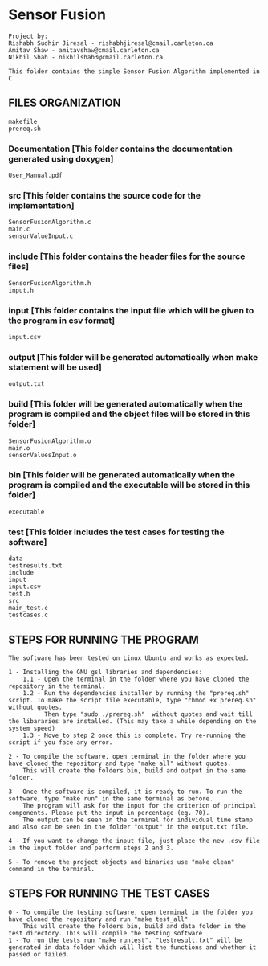# Sensor Fusion
	Project by:
	Rishabh Sudhir Jiresal - rishabhjiresal@cmail.carleton.ca
	Amitav Shaw - amitavshaw@cmail.carleton.ca
	Nikhil Shah - nikhilshah3@cmail.carleton.ca

	This folder contains the simple Sensor Fusion Algorithm implemented in C


## FILES ORGANIZATION
	makefile
	prereq.sh


### Documentation [This folder contains the documentation generated using doxygen]
	User_Manual.pdf

### src [This folder contains the source code for the implementation]
	SensorFusionAlgorithm.c
	main.c
	sensorValueInput.c

### include [This folder contains the header files for the source files]
	SensorFusionAlgorithm.h
	input.h

### input [This folder contains the input file which will be given to the program in csv format]
	input.csv

### output [This folder will be generated automatically when make statement will be used]
	output.txt

### build [This folder will be generated automatically when the program is compiled and the object files will be stored in this folder]
	SensorFusionAlgorithm.o
	main.o
	sensorValuesInput.o

### bin [This folder will be generated automatically when the program is compiled and the executable will be stored in this folder]
	executable

### test [This folder includes the test cases for testing the software]
	data
	testresults.txt
	include
	input
	input.csv
	test.h
	src
	main_test.c
	testcases.c
## STEPS FOR RUNNING THE PROGRAM

	The software has been tested on Linux Ubuntu and works as expected.

	1 - Installing the GNU gsl libraries and dependencies:
		1.1 - Open the terminal in the folder where you have cloned the repository in the terminal.
		1.2 - Run the dependencies installer by running the "prereq.sh" script. To make the script file executable, type "chmod +x prereq.sh" without quotes. 
		      Then type "sudo ./prereq.sh"  without quotes and wait till the libararies are installed. (This may take a while depending on the system speed)
		1.3 - Move to step 2 once this is complete. Try re-running the script if you face any error.

	2 - To compile the software, open terminal in the folder where you have cloned the repository and type "make all" without quotes.
		This will create the folders bin, build and output in the same folder.

	3 - Once the software is compiled, it is ready to run. To run the software, type "make run" in the same terminal as before. 
		The program will ask for the input for the criterion of principal components. Please put the input in percentage (eg. 70).
		The output can be seen in the terminal for individual time stamp and also can be seen in the folder "output" in the output.txt file.

	4 - If you want to change the input file, just place the new .csv file in the input folder and perform steps 2 and 3. 

	5 - To remove the project objects and binaries use "make clean" command in the terminal.

## STEPS FOR RUNNING THE TEST CASES

	0 - To compile the testing software, open terminal in the folder you have cloned the repository and run "make test_all"
		This will create the folders bin, build and data folder in the test directory. This will compile the testing software
	1 - To run the tests run "make runtest". "testresult.txt" will be generated in data folder which will list the functions and whether it passed or failed.

